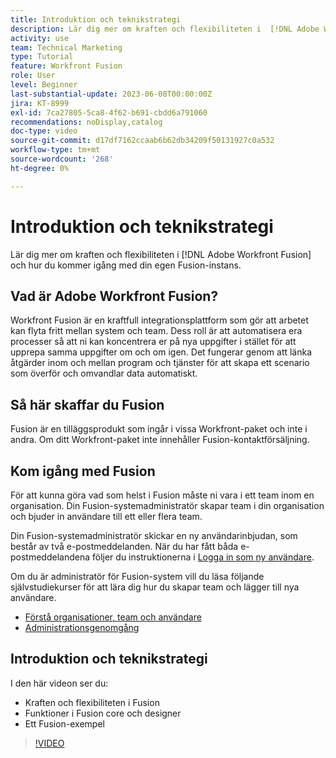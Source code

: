 ```yaml
---
title: Introduktion och teknikstrategi
description: Lär dig mer om kraften och flexibiliteten i  [!DNL Adobe Workfront Fusion] och hur du kommer igång med din egen Fusion-instans.
activity: use
team: Technical Marketing
type: Tutorial
feature: Workfront Fusion
role: User
level: Beginner
last-substantial-update: 2023-06-08T00:00:00Z
jira: KT-8999
exl-id: 7ca27805-5ca8-4f62-b691-cbdd6a791060
recommendations: noDisplay,catalog
doc-type: video
source-git-commit: d17df7162ccaab6b62db34209f50131927c0a532
workflow-type: tm+mt
source-wordcount: '268'
ht-degree: 0%

---
```


# Introduktion och teknikstrategi

Lär dig mer om kraften och flexibiliteten i [!DNL Adobe Workfront Fusion] och hur du kommer igång med din egen Fusion-instans.

## Vad är Adobe Workfront Fusion?

Workfront Fusion är en kraftfull integrationsplattform som gör att arbetet kan flyta fritt mellan system och team. Dess roll är att automatisera era processer så att ni kan koncentrera er på nya uppgifter i stället för att upprepa samma uppgifter om och om igen. Det fungerar genom att länka åtgärder inom och mellan program och tjänster för att skapa ett scenario som överför och omvandlar data automatiskt.

## Så här skaffar du Fusion

Fusion är en tilläggsprodukt som ingår i vissa Workfront-paket och inte i andra. Om ditt Workfront-paket inte innehåller Fusion-kontaktförsäljning.

## Kom igång med Fusion

För att kunna göra vad som helst i Fusion måste ni vara i ett team inom en organisation. Din Fusion-systemadministratör skapar team i din organisation och bjuder in användare till ett eller flera team.

Din Fusion-systemadministratör skickar en ny användarinbjudan, som består av två e-postmeddelanden. När du har fått båda e-postmeddelandena följer du instruktionerna i [Logga in som ny användare](https://experienceleague.adobe.com/docs/workfront-learn/tutorials-workfront/fusion/welcome-to-workfront-fusion/log-in-as-a-new-user.html?lang=en).

Om du är administratör för Fusion-system vill du läsa följande självstudiekurser för att lära dig hur du skapar team och lägger till nya användare.

* [Förstå organisationer, team och användare](https://experienceleague.adobe.com/docs/workfront-learn/tutorials-workfront/fusion/workfront-fusion-administration/understand-organizations-teams-and-users.html?lang=en)
* [Administrationsgenomgång](https://experienceleague.adobe.com/docs/workfront-learn/tutorials-workfront/fusion/workfront-fusion-administration/administration-walkthrough.html?lang=en)

## Introduktion och teknikstrategi

I den här videon ser du:

* Kraften och flexibiliteten i Fusion
* Funktioner i Fusion core och designer
* Ett Fusion-exempel

>[!VIDEO](https://video.tv.adobe.com/v/335259/?quality=12&learn=on&enablevpops)
